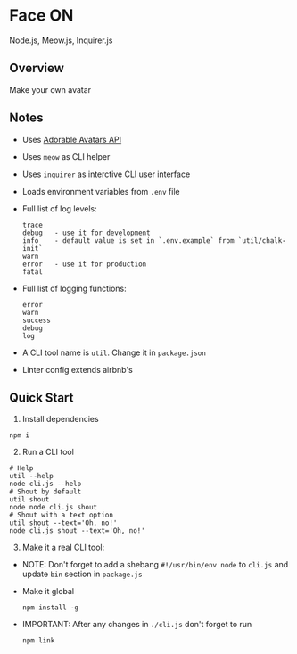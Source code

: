 # Face ON

Node.js, Meow.js, Inquirer.js

## Overview

Make your own avatar

## Notes

- Uses [Adorable Avatars API](http://avatars.adorable.io/)

- Uses `meow` as CLI helper

- Uses `inquirer` as interctive CLI user interface

- Loads environment variables from `.env` file

- Full list of log levels:

  ```
  trace
  debug   - use it for development
  info    - default value is set in `.env.example` from `util/chalk-init`
  warn
  error   - use it for production
  fatal
  ```

- Full list of logging functions:

  ```
  error
  warn
  success
  debug
  log
  ```

- A CLI tool name is `util`. Change it in `package.json`

- Linter config extends airbnb's

## Quick Start

1. Install dependencies

  ```
  npm i
  ```

2. Run a CLI tool

  ```
  # Help
  util --help
  node cli.js --help
  # Shout by default
  util shout
  node node cli.js shout
  # Shout with a text option
  util shout --text='Oh, no!'
  node cli.js shout --text='Oh, no!'
  ```

3. Make it a real CLI tool:

  - NOTE: Don't forget to add a shebang `#!/usr/bin/env node` to `cli.js` and update `bin` section in `package.js`

  - Make it global

    ```
    npm install -g
    ```

  - IMPORTANT: After any changes in `./cli.js` don't forget to run

    ```
    npm link
    ```
